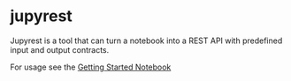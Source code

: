 # jupyrest

Jupyrest is a tool that can turn a notebook into a REST API with predefined input and output contracts.

For usage see the [Getting Started Notebook](./src/jupyrest_example/Demo.ipynb)